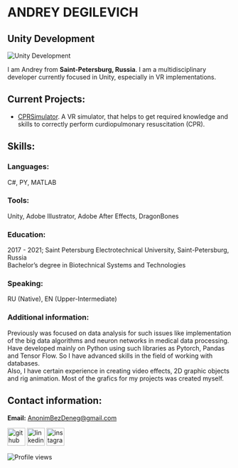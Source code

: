 # ANDREY DEGILEVICH
## Unity Development
![Unity Development](https://github.com/AnonimBezDeneg/AnonimBezDeneg/blob/main/Images/AboutMe.png)

I am Andrey from <b>Saint-Petersburg, Russia</b>. I am a multidisciplinary developer currently focused in Unity, especially in VR implementations.

## Current Projects:
- [CPRSimulator](https://github.com/AnonimBezDeneg/CPRSimulator). A VR simulator, that helps to get required knowledge and skills to correctly perform curdiopulmonary resuscitation (CPR).

## Skills:
### Languages:
C#, PY, MATLAB

### Tools:
Unity, Adobe Illustrator, Adobe After Effects, DragonBones

### Education:
2017 - 2021; Saint Petersburg Electrotechnical University, Saint-Petersburg, Russia  
Bachelor’s degree in Biotechnical Systems and Technologies

### Speaking:
RU (Native), EN (Upper-Intermediate)

### Additional information:
Previously was focused on data analysis for such issues like implementation of the big data algorithms and neuron networks in medical data processing. Have developed mainly on Python using such libraries as Pytorch, Pandas and Tensor Flow. So I have advanced skills in the field of working with databases.  
Also, I have certain experience in creating video effects, 2D graphic objects and rig animation. Most of the grafics for my projects was created myself.

## Contact information:
<b>Email:</b> AnonimBezDeneg@gmail.com  
  
[<img src='https://cdn.jsdelivr.net/npm/simple-icons@3.0.1/icons/github.svg' alt='github' height='40'>](https://github.com/AnonimBezDeneg)  [<img src='https://cdn.jsdelivr.net/npm/simple-icons@3.0.1/icons/linkedin.svg' alt='linkedin' height='40'>](https://www.linkedin.com/in/AnonimBezDeneg/)  [<img src='https://cdn.jsdelivr.net/npm/simple-icons@3.0.1/icons/instagram.svg' alt='instagram' height='40'>](https://www.instagram.com/CKDS/)

![Profile views](https://gpvc.arturio.dev/AnonimBezDeneg)  
